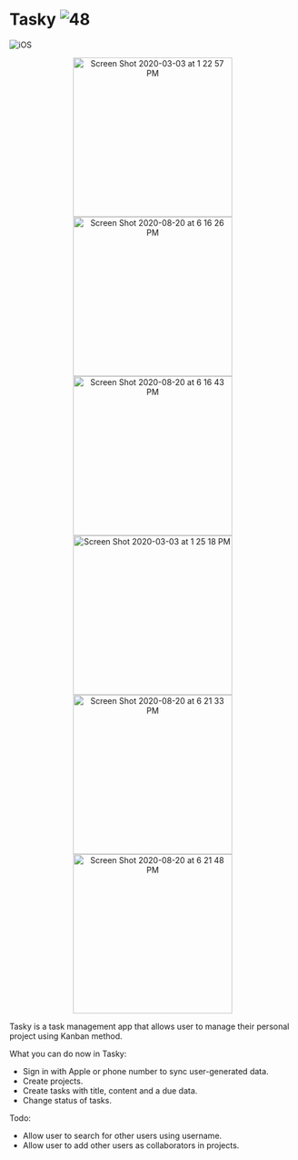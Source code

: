 # Tasky ![48](https://user-images.githubusercontent.com/7277662/108041817-eaaeea80-6ff3-11eb-9d05-8da57896cd6b.png)


![iOS](https://img.shields.io/badge/iOS-14%20-blue)

<p align="center">
  <img width="280" alt="Screen Shot 2020-03-03 at 1 22 57 PM" src="https://user-images.githubusercontent.com/7277662/108040499-3b254880-6ff2-11eb-8aa2-8b155d5477b9.png"> 
  <img width="280" alt="Screen Shot 2020-08-20 at 6 16 26 PM" src="https://user-images.githubusercontent.com/7277662/108040503-3cef0c00-6ff2-11eb-8901-ec8477837180.png">
<img width="280" alt="Screen Shot 2020-08-20 at 6 16 43 PM" src="https://user-images.githubusercontent.com/7277662/108040509-3e203900-6ff2-11eb-8501-d3913e5f9782.png">
  <img width="280" alt="Screen Shot 2020-03-03 at 1 25 18 PM" src="https://user-images.githubusercontent.com/7277662/108040514-3eb8cf80-6ff2-11eb-905f-3c9abdb1dfef.png">
<img width="280" alt="Screen Shot 2020-08-20 at 6 21 33 PM" src="https://user-images.githubusercontent.com/7277662/108040516-3f516600-6ff2-11eb-9aa7-24a17befe5ca.png">
<img width="280" alt="Screen Shot 2020-08-20 at 6 21 48 PM" src="https://user-images.githubusercontent.com/7277662/108040518-3fe9fc80-6ff2-11eb-8502-c2402371b52e.png">
</p>


Tasky is a task management app that allows user to manage their personal project using Kanban method. 

What you can do now in Tasky:
- Sign in with Apple or phone number to sync user-generated data.
- Create projects.
- Create tasks with title, content and a due data.
- Change status of tasks.

Todo:
- Allow user to search for other users using username.
- Allow user to add other users as collaborators in projects.

